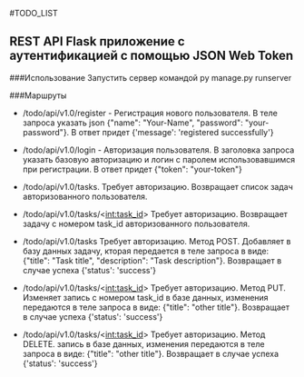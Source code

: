 #TODO_LIST


## REST API Flask приложение с аутентификацией с помощью JSON Web Token


###Использование
Запустить сервер командой py manage.py runserver


###Маршруты
- /todo/api/v1.0/register - Регистрация нового пользователя. В теле запроса указать 
  json {"name": "Your-Name", "password": "your-password"}. В ответ придет {'message': 'registered successfully'}
  
- /todo/api/v1.0/login - Авторизация пользователя. В заголовка запроса указать базовую авторизацию
  и логин с паролем использовавшимся при регистрации. В ответ придет {"token": "your-token"}
  
- /todo/api/v1.0/tasks. Требует авторизацию. Возвращает список задач авторизованного пользователя.

- /todo/api/v1.0/tasks/<<int:task_id>> Требует авторизацию. Возвращает задачу с номером task_id авторизованного пользователя.

- /todo/api/v1.0/tasks Требует авторизацию. Метод POST. Добавляет в базу данных задачу, кторая передается в теле запроса в виде:
{"title": "Task title", "description": "Task description"}. Возвращает в случае успеха {'status': 'success'}
  
- /todo/api/v1.0/tasks/<<int:task_id>> Требует авторизацию. Метод PUT. Изменяет запись с номером task_id в базе данных, изменения передаются в теле запроса в виде:
{"title": "other title"}. Возвращает в случае успеха {'status': 'success'}
  
- /todo/api/v1.0/tasks/<<int:task_id>> Требует авторизацию. Метод DELETE.  запись в базе данных, изменения передаются в теле запроса в виде:
{"title": "other title"}. Возвращает в случае успеха {'status': 'success'}


